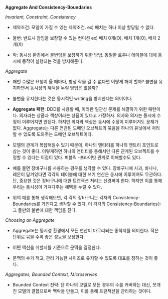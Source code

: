 **Aggregate And Consistency-Boundaries**

*Invariant, Constraint, Consistency*

- 제약조건: 모델이 가질 수 있는 제약조건. ex) 배치는 하나 이상 할당될 수 없다.


- 불변: 반드시 참임을 보장할 수 있는 컨디션 ex) 배치 0개(O), 배치 1개(O), 배치 2개(X)


- 락: 동시성 환경에서 불변임을 보장하기 위한 방법. 동일한 로우나 테이블에 대해 동시에 동작이 실행되는 것을 방지해준다.

*Aggregate*

- 매번 수많은 요청이 올 때마다, 항상 락을 걸 수 없다면 어떻게 해야 할까? 불변을 유지하면서 동시성의 혜택을 누릴 방법은 없을까?


- 불변을 유지한다는 것은 동시적인 writing을 방지한다는 의미이다.


- **Aggregate 패턴**: DDD를 사용할 때, 이러한 일관성 문제를 해결하기 위한 패턴이다. 의자라는 상품과 책상이라는 상품이 있다고 가정하자. 의자와 의자는 동시에 수정이 이루어지면 안된다. 하지만 의자와 책상은 동시에 수정이 이루어져도 문제가 없다. Aggregate는 다른 연관된 도메인 오브젝트의 묶음을 하나의 유닛에서 처리할 수 있도록 도와주는 도메인 오브젝트이다.


- 모델의 관계가 복잡해질수 있기 때문에, 하나의 엔티티를 하나의 앤트리 포인트로 삼는 것이 좋다. 이렇게하면 하나의 앤티티를 통해서만 다른 관계된 오브젝트를 수정할 수 있다는 이점이 있다. 퍼블릭 -프라이빗 관계로 이해할수도 있다.


- 예를 들면 장바구니를 사용하는 경우를 생각할 수 있다. 장바구니에 사과, 바나나, 레몬이 담겨있다면 각각의 테이블에 대한 쓰기 연산은 동시에 이루어져도 무관하다. 단, 중요한 것은 장바구니에 대한 트랜잭션 처리는 신경쎠야 한다. 하지만 이를 통해 우리는 동시성이 가져다주는 혜택을 누릴 수 있다.


- 위의 예를 통해 생각해보면, 각 각의 장바구니는 각자의 Consistency-Boundaries를 가진다고 생각할 수 있다. 이 각각의 Consistency-Boundaries는 그 들만의 불변에 대한 책임을 진다. 


*Choosing an Aggregate*

- Aggregate는 동시성 환경에서 모든 연산이 마무리되는 종착지를 의미한다. 작은 단위로 묶을 수록 좋은 성능을 보장한다. 


- 어떤 액션을 취할지를 기준으로 문맥을 결정한다.


- 문맥의 수가 적고, 관리 가능한 사이즈로 유지할 수 있도록 대표를 정하는 것이 좋다.

*Aggregates, Bounded Context, Microservies*

- Bounded Context 전략: 단 하나의 모델로 모든 경우의 수를 커버하는 대신, 쪼개진 모델의 결합으로써 맥락을 만들고, 이를 통해 트랜잭션을 관리하는 것이다.